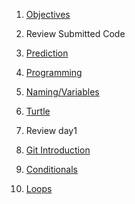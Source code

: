 1. [Objectives](course-content/objective.md)
2. Review Submitted Code
3. [Prediction](course-content/prediction.md)
4. [Programming](course-content/programming.md)
5. [Naming/Variables](course-content/variables.md)
6. [Turtle](course-content/turtle.md)

7. Review day1
8. [Git Introduction](course-content/git.md)
9. [Conditionals](course-content/conditionals.md)
10. [Loops](course-content/loops.md)


